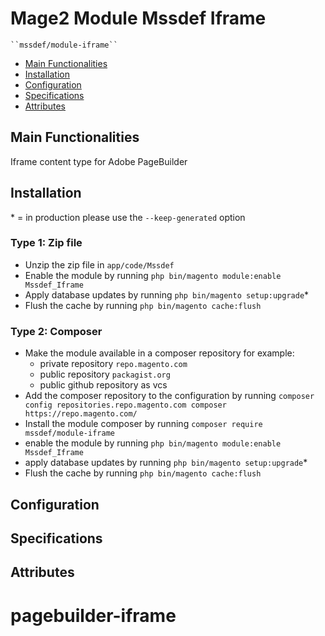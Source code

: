 # Mage2 Module Mssdef Iframe

    ``mssdef/module-iframe``

 - [Main Functionalities](#markdown-header-main-functionalities)
 - [Installation](#markdown-header-installation)
 - [Configuration](#markdown-header-configuration)
 - [Specifications](#markdown-header-specifications)
 - [Attributes](#markdown-header-attributes)


## Main Functionalities
Iframe content type for Adobe PageBuilder

## Installation
\* = in production please use the `--keep-generated` option

### Type 1: Zip file

 - Unzip the zip file in `app/code/Mssdef`
 - Enable the module by running `php bin/magento module:enable Mssdef_Iframe`
 - Apply database updates by running `php bin/magento setup:upgrade`\*
 - Flush the cache by running `php bin/magento cache:flush`

### Type 2: Composer

 - Make the module available in a composer repository for example:
    - private repository `repo.magento.com`
    - public repository `packagist.org`
    - public github repository as vcs
 - Add the composer repository to the configuration by running `composer config repositories.repo.magento.com composer https://repo.magento.com/`
 - Install the module composer by running `composer require mssdef/module-iframe`
 - enable the module by running `php bin/magento module:enable Mssdef_Iframe`
 - apply database updates by running `php bin/magento setup:upgrade`\*
 - Flush the cache by running `php bin/magento cache:flush`


## Configuration




## Specifications




## Attributes



# pagebuilder-iframe
